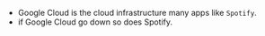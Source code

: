 - Google Cloud is the cloud infrastructure many apps like `Spotify`.
- if Google Cloud go down so does Spotify.